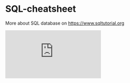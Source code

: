 # SQL-cheatsheet

More about SQL database on https://www.sqltutorial.org
 
 ![DEMO](https://github.com/AnishBastakoti/SQL-cheatsheet/blob/main/SQL%20CheatSheet.pdf)
